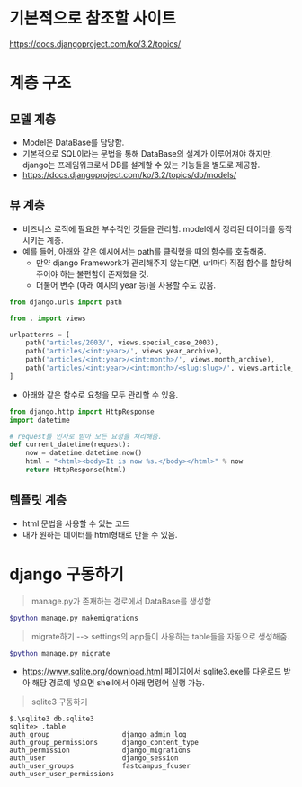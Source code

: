 # 기본적으로 참조할 사이트
https://docs.djangoproject.com/ko/3.2/topics/

# 계층 구조
## 모델 계층
- Model은 DataBase를 담당함.
- 기본적으로 SQL이라는 문법을 통해 DataBase의 설계가 이루어져야 하지만, django는 프레임워크로서 DB를 설계할 수 있는 기능들을 별도로 제공함.
- https://docs.djangoproject.com/ko/3.2/topics/db/models/



## 뷰 계층

- 비즈니스 로직에 필요한 부수적인 것들을 관리함. model에서 정리된 데이터를 동작시키는 계층.
- 예를 들어, 아래와 같은 예시에서는 path를 클릭했을 때의 함수를 호출해줌.
  - 만약 django Framework가 관리해주지 않는다면, url마다 직접 함수를 할당해주어야 하는 불편함이 존재했을 것.
  - 더불어 변수 (아래 예시의 year 등)을 사용할 수도 있음.

```python
from django.urls import path

from . import views

urlpatterns = [
    path('articles/2003/', views.special_case_2003),
    path('articles/<int:year>/', views.year_archive),
    path('articles/<int:year>/<int:month>/', views.month_archive),
    path('articles/<int:year>/<int:month>/<slug:slug>/', views.article_detail),
]
```

- 아래와 같은 함수로 요청을 모두 관리할 수 있음.

```python
from django.http import HttpResponse
import datetime

# request를 인자로 받아 모든 요청을 처리해줌.
def current_datetime(request):
    now = datetime.datetime.now()
    html = "<html><body>It is now %s.</body></html>" % now
    return HttpResponse(html)
```



## 템플릿 계층

- html 문법을 사용할 수 있는 코드
- 내가 원하는 데이터를 html형태로 만들 수 있음.



# **django 구동하기**

> manage.py가 존재하는 경로에서 DataBase를 생성함

```bash
$python manage.py makemigrations
```

> migrate하기 --> settings의 app들이 사용하는 table들을 자동으로 생성해줌.

```bash
$python manage.py migrate
```

- https://www.sqlite.org/download.html 페이지에서 sqlite3.exe를 다운로드 받아 해당 경로에 넣으면 shell에서 아래 명령어 실행 가능.

> sqlite3 구동하기

```shell
$.\sqlite3 db.sqlite3
sqlite> .table
auth_group                  django_admin_log
auth_group_permissions      django_content_type
auth_permission             django_migrations
auth_user                   django_session
auth_user_groups            fastcampus_fcuser
auth_user_user_permissions

```







